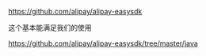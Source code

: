 https://github.com/alipay/alipay-easysdk





这个基本能满足我们的使用



https://github.com/alipay/alipay-easysdk/tree/master/java







